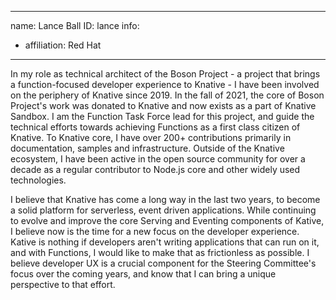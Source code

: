 -------------------------------------------------------------
name: Lance Ball
ID: lance
info:
  - affiliation: Red Hat
-------------------------------------------------------------

In my role as technical architect of the Boson Project - a project that brings a function-focused developer experience to Knative - I have been involved on the periphery of Knative since 2019. In the fall of 2021, the core of Boson Project's work was donated to Knative and now exists as a part of Knative Sandbox. I am the Function Task Force lead for this project, and guide the technical efforts towards achieving Functions as a first class citizen of Knative. To Knative core, I have over 200+ contributions primarily in documentation, samples and infrastructure. Outside of the Knative ecosystem, I have been active in the open source community for over a decade as a regular contributor to Node.js core and other widely used technologies.

I believe that Knative has come a long way in the last two years, to become a solid platform for serverless, event driven applications. While continuing to evolve and improve the core Serving and Eventing components of Kative, I believe now is the time for a new focus on the developer experience. Kative is nothing if developers aren't writing applications that can run on it, and with Functions, I would like to make that as frictionless as possible. I believe developer UX is a crucial component for the Steering Committee's focus over the coming years, and know that I can bring a unique perspective to that effort.
 
